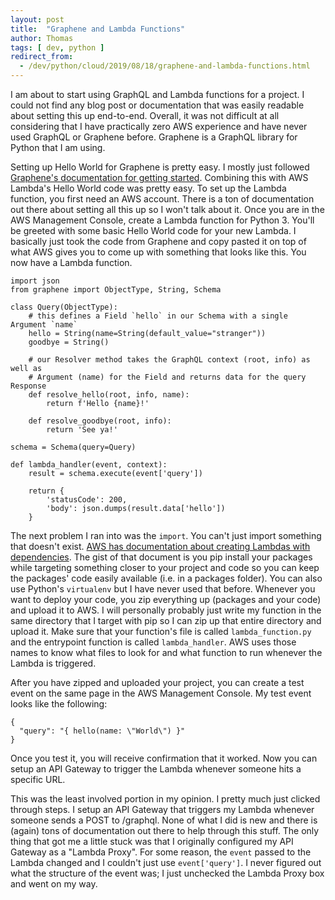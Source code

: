 ```yaml
---
layout: post
title:  "Graphene and Lambda Functions"
author: Thomas
tags: [ dev, python ]
redirect_from:
  - /dev/python/cloud/2019/08/18/graphene-and-lambda-functions.html
---
```

I am about to start using GraphQL and Lambda functions for a project. I could not find any blog post or documentation that was easily readable about setting this up end-to-end. Overall, it was not difficult at all considering that I have practically zero AWS experience and have never used GraphQL or Graphene before. Graphene is a GraphQL library for Python that I am using.

Setting up Hello World for Graphene is pretty easy. I mostly just followed [Graphene's documentation for getting started](https://docs.graphene-python.org/en/latest/quickstart/). Combining this with AWS Lambda's Hello World code was pretty easy. To set up the Lambda function, you first need an AWS account. There is a ton of documentation out there about setting all this up so I won't talk about it. Once you are in the AWS Management Console, create a Lambda function for Python 3. You'll be greeted with some basic Hello World code for your new Lambda. I basically just took the code from Graphene and copy pasted it on top of what AWS gives you to come up with something that looks like this. You now have a Lambda function.

```
import json
from graphene import ObjectType, String, Schema

class Query(ObjectType):
    # this defines a Field `hello` in our Schema with a single Argument `name`
    hello = String(name=String(default_value="stranger"))
    goodbye = String()

    # our Resolver method takes the GraphQL context (root, info) as well as
    # Argument (name) for the Field and returns data for the query Response
    def resolve_hello(root, info, name):
        return f'Hello {name}!'

    def resolve_goodbye(root, info):
        return 'See ya!'

schema = Schema(query=Query)

def lambda_handler(event, context):
    result = schema.execute(event['query'])

    return {
        'statusCode': 200,
        'body': json.dumps(result.data['hello'])
    }
```

The next problem I ran into was the `import`. You can't just import something that doesn't exist. [AWS has documentation about creating Lambdas with dependencies](https://docs.aws.amazon.com/lambda/latest/dg/lambda-python-how-to-create-deployment-package.html#python-package-dependencies). The gist of that document is you pip install your packages while targeting something closer to your project and code so you can keep the packages' code easily available (i.e. in a packages folder). You can also use Python's `virtualenv` but I have never used that before. Whenever you want to deploy your code, you zip everything up (packages and your code) and upload it to AWS. I will personally probably just write my function in the same directory that I target with pip so I can zip up that entire directory and upload it. Make sure that your function's file is called `lambda_function.py` and the entrypoint function is called `lambda_handler`. AWS uses those names to know what files to look for and what function to run whenever the Lambda is triggered.

After you have zipped and uploaded your project, you can create a test event on the same page in the AWS Management Console. My test event looks like the following:

```
{
  "query": "{ hello(name: \"World\") }"
}
```

Once you test it, you will receive confirmation that it worked. Now you can setup an API Gateway to trigger the Lambda whenever someone hits a specific URL.

This was the least involved portion in my opinion. I pretty much just clicked through steps. I setup an API Gateway that triggers my Lambda whenever someone sends a POST to /graphql. None of what I did is new and there is (again) tons of documentation out there to help through this stuff. The only thing that got me a little stuck was that I originally configured my API Gateway as a "Lambda Proxy". For some reason, the `event` passed to the Lambda changed and I couldn't just use `event['query']`. I never figured out what the structure of the event was; I just unchecked the Lambda Proxy box and went on my way.
